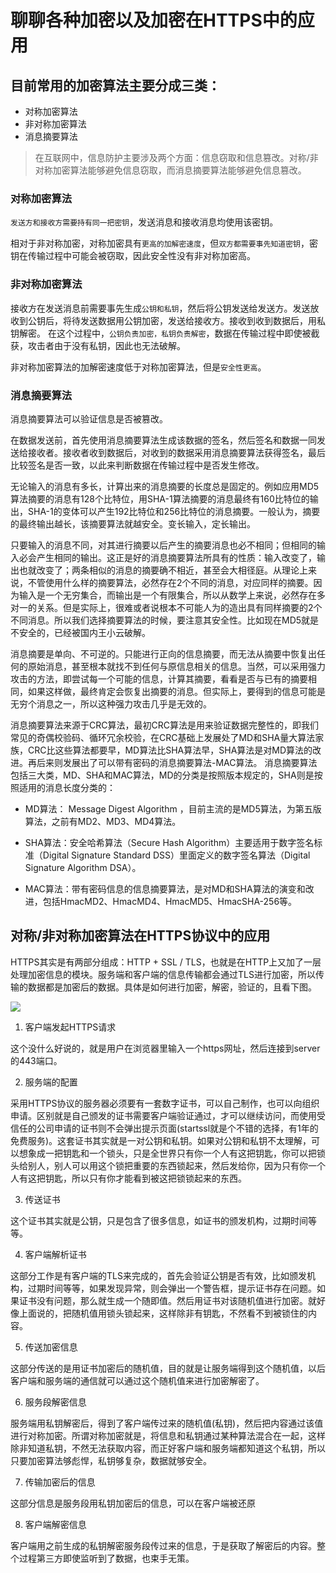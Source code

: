 <!--
 * @Author: your name
 * @Date: 2020-06-01 20:50:10
 * @LastEditTime: 2020-06-01 21:15:31
 * @LastEditors: Please set LastEditors
 * @Description: In User Settings Edit
 * @FilePath: \Jerome-Blog\pages\other\page5.md
--> 
# 聊聊各种加密以及加密在HTTPS中的应用

## 目前常用的加密算法主要分成三类：
- 对称加密算法
- 非对称加密算法
- 消息摘要算法

> 在互联网中，信息防护主要涉及两个方面：信息窃取和信息篡改。对称/非对称加密算法能够避免信息窃取，而消息摘要算法能够避免信息篡改。

### 对称加密算法
`发送方和接收方需要持有同一把密钥`，发送消息和接收消息均使用该密钥。

相对于非对称加密，对称加密具有`更高的加解密速度`，但`双方都需要事先知道密钥`，密钥在传输过程中可能会被窃取，因此安全性没有非对称加密高。

### 非对称加密算法
接收方在发送消息前需要事先生成`公钥和私钥`，然后将公钥发送给发送方。发送放收到公钥后，将待发送数据用公钥加密，发送给接收方。接收到收到数据后，用私钥解密。
在这个过程中，`公钥负责加密，私钥负责解密`，数据在传输过程中即使被截获，攻击者由于没有私钥，因此也无法破解。

非对称加密算法的加解密速度低于对称加密算法，但是`安全性更高`。

### 消息摘要算法
消息摘要算法可以验证信息是否被篡改。

在数据发送前，首先使用消息摘要算法生成该数据的签名，然后签名和数据一同发送给接收者。接收者收到数据后，对收到的数据采用消息摘要算法获得签名，最后比较签名是否一致，以此来判断数据在传输过程中是否发生修改。

无论输入的消息有多长，计算出来的消息摘要的长度总是固定的。例如应用MD5算法摘要的消息有128个比特位，用SHA-1算法摘要的消息最终有160比特位的输出，SHA-1的变体可以产生192比特位和256比特位的消息摘要。一般认为，摘要的最终输出越长，该摘要算法就越安全。变长输入，定长输出。

只要输入的消息不同，对其进行摘要以后产生的摘要消息也必不相同；但相同的输入必会产生相同的输出。这正是好的消息摘要算法所具有的性质：输入改变了，输出也就改变了；两条相似的消息的摘要确不相近，甚至会大相径庭。从理论上来说，不管使用什么样的摘要算法，必然存在2个不同的消息，对应同样的摘要。因为输入是一个无穷集合，而输出是一个有限集合，所以从数学上来说，必然存在多对一的关系。但是实际上，很难或者说根本不可能人为的造出具有同样摘要的2个不同消息。所以我们选择摘要算法的时候，要注意其安全性。比如现在MD5就是不安全的，已经被国内王小云破解。

消息摘要是单向、不可逆的。只能进行正向的信息摘要，而无法从摘要中恢复出任何的原始消息，甚至根本就找不到任何与原信息相关的信息。当然，可以采用强力攻击的方法，即尝试每一个可能的信息，计算其摘要，看看是否与已有的摘要相同，如果这样做，最终肯定会恢复出摘要的消息。但实际上，要得到的信息可能是无穷个消息之一，所以这种强力攻击几乎是无效的。

消息摘要算法来源于CRC算法，最初CRC算法是用来验证数据完整性的，即我们常见的奇偶校验码、循环冗余校验，在CRC基础上发展处了MD和SHA量大算法家族，CRC比这些算法都要早，MD算法比SHA算法早，SHA算法是对MD算法的改进。再后来则发展出了可以带有密码的消息摘要算法-MAC算法。
消息摘要算法包括三大类，MD、SHA和MAC算法，MD的分类是按照版本规定的，SHA则是按照适用的消息长度分类的：

- MD算法： Message Digest Algorithm ，目前主流的是MD5算法，为第五版算法，之前有MD2、MD3、MD4算法。

- SHA算法：安全哈希算法（Secure Hash Algorithm）主要适用于数字签名标准（Digital Signature Standard DSS）里面定义的数字签名算法（Digital Signature Algorithm DSA）。

- MAC算法：带有密码信息的信息摘要算法，是对MD和SHA算法的演变和改进，包括HmacMD2、HmacMD4、HmacMD5、HmacSHA-256等。

## 对称/非对称加密算法在HTTPS协议中的应用

HTTPS其实是有两部分组成：HTTP + SSL / TLS，也就是在HTTP上又加了一层处理加密信息的模块。服务端和客户端的信息传输都会通过TLS进行加密，所以传输的数据都是加密后的数据。具体是如何进行加密，解密，验证的，且看下图。


![](/Jerome-Blog/other-page5-1.png)

1. 客户端发起HTTPS请求

这个没什么好说的，就是用户在浏览器里输入一个https网址，然后连接到server的443端口。

2. 服务端的配置


采用HTTPS协议的服务器必须要有一套数字证书，可以自己制作，也可以向组织申请。区别就是自己颁发的证书需要客户端验证通过，才可以继续访问，而使用受信任的公司申请的证书则不会弹出提示页面(startssl就是个不错的选择，有1年的免费服务)。这套证书其实就是一对公钥和私钥。如果对公钥和私钥不太理解，可以想象成一把钥匙和一个锁头，只是全世界只有你一个人有这把钥匙，你可以把锁头给别人，别人可以用这个锁把重要的东西锁起来，然后发给你，因为只有你一个人有这把钥匙，所以只有你才能看到被这把锁锁起来的东西。

3. 传送证书

这个证书其实就是公钥，只是包含了很多信息，如证书的颁发机构，过期时间等等。

4. 客户端解析证书

这部分工作是有客户端的TLS来完成的，首先会验证公钥是否有效，比如颁发机构，过期时间等等，如果发现异常，则会弹出一个警告框，提示证书存在问题。如果证书没有问题，那么就生成一个随即值。然后用证书对该随机值进行加密。就好像上面说的，把随机值用锁头锁起来，这样除非有钥匙，不然看不到被锁住的内容。

5. 传送加密信息

这部分传送的是用证书加密后的随机值，目的就是让服务端得到这个随机值，以后客户端和服务端的通信就可以通过这个随机值来进行加密解密了。

6. 服务段解密信息

服务端用私钥解密后，得到了客户端传过来的随机值(私钥)，然后把内容通过该值进行对称加密。所谓对称加密就是，将信息和私钥通过某种算法混合在一起，这样除非知道私钥，不然无法获取内容，而正好客户端和服务端都知道这个私钥，所以只要加密算法够彪悍，私钥够复杂，数据就够安全。

7. 传输加密后的信息

这部分信息是服务段用私钥加密后的信息，可以在客户端被还原

8. 客户端解密信息

客户端用之前生成的私钥解密服务段传过来的信息，于是获取了解密后的内容。整个过程第三方即使监听到了数据，也束手无策。